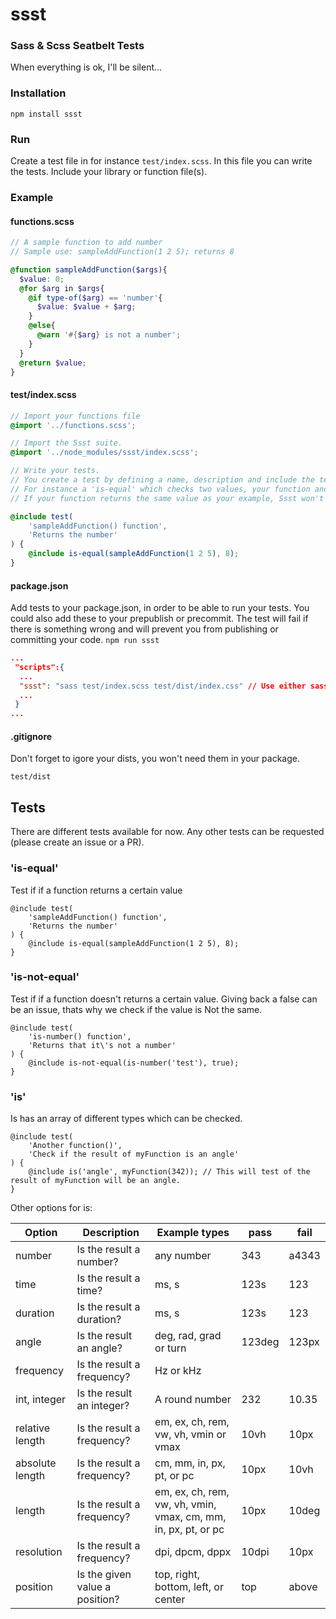 # ssst
### Sass & Scss Seatbelt Tests

When everything is ok, I'll be silent...



### Installation

```npm install ssst```

### Run

Create a test file in for instance `test/index.scss`. In this file you can write the tests. Include your library or function file(s). 


### Example

#### functions.scss

```scss
// A sample function to add number
// Sample use: sampleAddFunction(1 2 5); returns 8

@function sampleAddFunction($args){
  $value: 0;
  @for $arg in $args{
    @if type-of($arg) == 'number'{
      $value: $value + $arg;
    }
    @else{
      @warn '#{$arg} is not a number';
    }
  }
  @return $value;
}
```

#### test/index.scss

```scss
// Import your functions file
@import '../functions.scss';

// Import the Ssst suite.
@import '../node_modules/ssst/index.scss';

// Write your tests.
// You create a test by defining a name, description and include the tests in the @content.
// For instance a 'is-equal' which checks two values, your function and the value it should return. 
// If your function returns the same value as your example, Ssst won't do anything. If not, Ssst will let you know whats wrong and pass a warning.

@include test(
	'sampleAddFunction() function',
	'Returns the number'
) {
	@include is-equal(sampleAddFunction(1 2 5), 8);
}  
```

#### package.json

Add tests to your package.json, in order to be able to run your tests. You could also add these to your 
prepublish or precommit. The test will fail if there is something wrong and will prevent you from publishing or committing your code. `npm run ssst`

```json
...
 "scripts":{
  ...
  "ssst": "sass test/index.scss test/dist/index.css" // Use either sass or node-sass 
  ...
 }
...
```

#### .gitignore

Don't forget to igore your dists, you won't need them in your package.

```
test/dist
```


## Tests

There are different tests available for now. Any other tests can be requested (please create an issue or a PR). 

### 'is-equal'

Test if if a function returns a certain value

```
@include test(
	'sampleAddFunction() function',
	'Returns the number'
) {
	@include is-equal(sampleAddFunction(1 2 5), 8);
}  
```

### 'is-not-equal'

Test if if a function doesn't returns a certain value. Giving back a false can be an issue, thats why we check if the value is Not the same. 

```
@include test(
	'is-number() function',
	'Returns that it\'s not a number'
) {
	@include is-not-equal(is-number('test'), true);
}  
```

### 'is'

Is has an array of different types which can be checked. 

```
@include test(
	'Another function()',
	'Check if the result of myFunction is an angle'
) {
	@include is('angle', myFunction(342)); // This will test of the result of myFunction will be an angle.
} 

```

Other options for is:

| Option          | Description                    | Example types                                                  | pass   | fail  |
| --------------- | ------------------------------ | -------------------------------------------------------------- | ------ | ----- |
| number          | Is the result a number?        | any number                                                     | 343    | a4343 |
| time            | Is the result a time?          | ms, s                                                          | 123s   | 123   |
| duration        | Is the result a duration?      | ms, s                                                          | 123s   | 123   |
| angle           | Is the result an angle?        | deg, rad, grad or turn                                         | 123deg | 123px |
| frequency       | Is the result a frequency?     | Hz or kHz                                                      |        |       |
| int, integer    | Is the result an integer?      | A round number                                                 | 232    | 10.35 |
| relative length | Is the result a frequency?     | em, ex, ch, rem, vw, vh, vmin or vmax                          | 10vh   | 10px  |
| absolute length | Is the result a frequency?     | cm, mm, in, px, pt, or pc                                      | 10px   | 10vh  |
| length          | Is the result a frequency?     | em, ex, ch, rem, vw, vh, vmin, vmax, cm, mm, in, px, pt, or pc | 10px   | 10deg |
| resolution      | Is the result a frequency?     | dpi, dpcm, dppx                                                | 10dpi  | 10px  |
| position        | Is the given value a position? | top, right, bottom, left, or center                            | top    | above |





